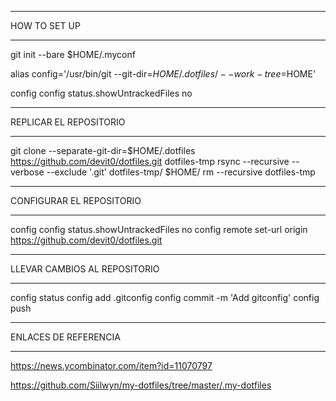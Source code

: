 *********************
HOW TO SET UP
*********************
git init --bare $HOME/.myconf

alias config='/usr/bin/git --git-dir=$HOME/.dotfiles/ --work-tree=$HOME'

config config status.showUntrackedFiles no

*********************
REPLICAR EL REPOSITORIO
*********************

git clone --separate-git-dir=$HOME/.dotfiles https://github.com/devit0/dotfiles.git dotfiles-tmp
rsync --recursive --verbose --exclude '.git' dotfiles-tmp/ $HOME/
rm --recursive dotfiles-tmp

*********************
CONFIGURAR EL REPOSITORIO
*********************

config config status.showUntrackedFiles no
config remote set-url origin https://github.com/devit0/dotfiles.git 

*********************
LLEVAR CAMBIOS AL REPOSITORIO
*********************
config status
config add .gitconfig
config commit -m 'Add gitconfig'
config push

*********************
ENLACES DE REFERENCIA
*********************
https://news.ycombinator.com/item?id=11070797

https://github.com/Siilwyn/my-dotfiles/tree/master/.my-dotfiles
